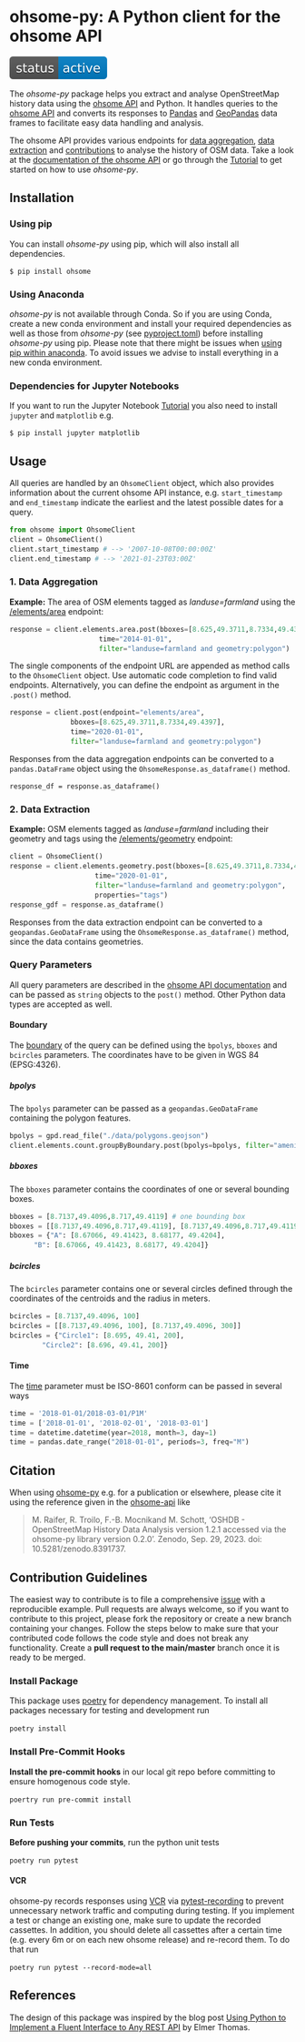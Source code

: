 # ohsome-py: A Python client for the ohsome API

[![status: active](https://github.com/GIScience/badges/raw/master/status/active.svg)](https://github.com/GIScience/badges#active)

The *ohsome-py* package helps you extract and analyse OpenStreetMap history data using the [ohsome API](https://docs.ohsome.org/ohsome-api/v1/) and Python. It handles queries to the [ohsome API](https://docs.ohsome.org/ohsome-api/v1/) and converts its responses to [Pandas](https://pandas.pydata.org/) and [GeoPandas](https://geopandas.org/) data frames to facilitate easy data handling and analysis.

The ohsome API provides various endpoints for [data aggregation](https://api.ohsome.org/v1/swagger-ui.html?urls.primaryName=Data%20Aggregation), [data extraction](https://api.ohsome.org/v1/swagger-ui.html?urls.primaryName=dataExtraction) and [contributions](https://api.ohsome.org/v1/swagger-ui.html?urls.primaryName=Contributions) to analyse the history of OSM data. Take a look at the [documentation of the ohsome API](https://docs.ohsome.org/ohsome-api/stable) or go through the [Tutorial](https://github.com/GIScience/ohsome-py/blob/master/notebooks/Tutorial.ipynb) to get started on how to use *ohsome-py*.

## Installation

### Using pip

You can install *ohsome-py* using pip, which will also install all dependencies.

```
$ pip install ohsome
```

### Using Anaconda

*ohsome-py* is not available through Conda. So if you are using Conda, create a new conda environment and install your required dependencies as well as those from *ohsome-py* (see [pyproject.toml](pyproject.toml)) before installing *ohsome-py* using pip. Please note that there might be issues when [using pip within anaconda](https://www.anaconda.com/blog/using-pip-in-a-conda-environment). To avoid issues we advise to install everything in a new conda environment.

### Dependencies for Jupyter Notebooks

If you want to run the Jupyter Notebook [Tutorial](https://github.com/GIScience/ohsome-py/blob/master/notebooks/Tutorial.ipynb) you also need to install `jupyter` and `matplotlib` e.g.

```
$ pip install jupyter matplotlib
```

## Usage

All queries are handled by an `OhsomeClient` object, which also provides information about the current ohsome API instance, e.g. `start_timestamp` and `end_timestamp` indicate the earliest and the latest possible dates for a query.

``` python
from ohsome import OhsomeClient
client = OhsomeClient()
client.start_timestamp # --> '2007-10-08T00:00:00Z'
client.end_timestamp # --> '2021-01-23T03:00Z'
```

### 1. Data Aggregation

**Example:** The area of OSM elements tagged as _landuse=farmland_ using the [/elements/area](https://api.ohsome.org/v1/swagger-ui.html?urls.primaryName=Data%20Aggregation#/Elements%20Area/area_1) endpoint:

``` python
response = client.elements.area.post(bboxes=[8.625,49.3711,8.7334,49.4397],
				      time="2014-01-01",
				      filter="landuse=farmland and geometry:polygon")
```

The single components of the endpoint URL are appended as method calls to the `OhsomeClient` object. Use automatic code completion to find valid endpoints. Alternatively, you can define the endpoint as argument in the `.post()` method.

``` python
response = client.post(endpoint="elements/area",
		       bboxes=[8.625,49.3711,8.7334,49.4397],
		       time="2020-01-01",
		       filter="landuse=farmland and geometry:polygon")
```

Responses from the data aggregation endpoints can be converted to a `pandas.DataFrame` object using the `OhsomeResponse.as_dataframe()` method.

```
response_df = response.as_dataframe()
```

### 2. Data Extraction

**Example:** OSM elements tagged as _landuse=farmland_ including their geometry and tags using the [/elements/geometry](https://api.ohsome.org/v1/swagger-ui.html?urls.primaryName=Data%20Extraction#/Data%20Extraction/elementsGeometry_1) endpoint:

``` python
client = OhsomeClient()
response = client.elements.geometry.post(bboxes=[8.625,49.3711,8.7334,49.4397],
					 time="2020-01-01",
					 filter="landuse=farmland and geometry:polygon",
					 properties="tags")
response_gdf = response.as_dataframe()
```

Responses from the data extraction endpoint can be converted to a `geopandas.GeoDataFrame`  using the `OhsomeResponse.as_dataframe()` method, since the data contains geometries.

### Query Parameters

All query parameters are described in the [ohsome API documentation](https://docs.ohsome.org/ohsome-api/stable) and can be passed as `string` objects to the `post()` method. Other Python data types are accepted as well.

#### Boundary

The [boundary](https://docs.ohsome.org/ohsome-api/stable/boundaries.html) of the query can be defined using the `bpolys`, `bboxes` and `bcircles` parameters. The coordinates have to be given in WGS 84 (EPSG:4326).

##### bpolys

The `bpolys` parameter can be passed as a `geopandas.GeoDataFrame` containing the polygon features.

``` python
bpolys = gpd.read_file("./data/polygons.geojson")
client.elements.count.groupByBoundary.post(bpolys=bpolys, filter="amenity=restaurant")
```

##### bboxes

The `bboxes` parameter contains the coordinates of one or several bounding boxes.

``` python
bboxes = [8.7137,49.4096,8.717,49.4119] # one bounding box
bboxes = [[8.7137,49.4096,8.717,49.4119], [8.7137,49.4096,8.717,49.4119]]
bboxes = {"A": [8.67066, 49.41423, 8.68177, 49.4204],
	  "B": [8.67066, 49.41423, 8.68177, 49.4204]}
```

##### bcircles

The `bcircles` parameter contains one or several circles defined through the coordinates of the centroids and the radius in meters.

```python
bcircles = [8.7137,49.4096, 100]
bcircles = [[8.7137,49.4096, 100], [8.7137,49.4096, 300]]
bcircles = {"Circle1": [8.695, 49.41, 200],
	    "Circle2": [8.696, 49.41, 200]}
```

#### Time

The [time](https://docs.ohsome.org/ohsome-api/stable/time.html) parameter must be ISO-8601 conform can be passed in several ways

```python
time = '2018-01-01/2018-03-01/P1M'
time = ['2018-01-01', '2018-02-01', '2018-03-01']
time = datetime.datetime(year=2018, month=3, day=1)
time = pandas.date_range("2018-01-01", periods=3, freq="M")
```
## Citation

When using [ohsome-py](https://github.com/GIScience/ohsome-py) e.g. for a publication or elsewhere, please cite it using the reference given in the [ohsome-api](https://github.com/GIScience/ohsome-api/blob/master/README.md#how-to-cite) like

> M. Raifer, R. Troilo, F.-B. Mocnikand M. Schott, ‘OSHDB - OpenStreetMap History Data Analysis version 1.2.1 accessed via the ohsome-py library version 0.2.0’. Zenodo, Sep. 29, 2023. doi: 10.5281/zenodo.8391737.

## Contribution Guidelines

The easiest way to contribute is to file a comprehensive [issue](https://github.com/GIScience/ohsome-py/issues) with a reproducible example. Pull requests are always welcome, so if you want to contribute to this project, please fork the repository or create a new branch containing your changes. Follow the steps below to make sure that your contributed code follows the code style and does not break any functionality. Create a **pull request to the main/master** branch once it is ready to be merged.

### Install Package

This package uses [poetry](https://python-poetry.org/) for dependency management. To install all packages necessary for testing and development run

`poetry install`

### Install Pre-Commit Hooks

**Install the pre-commit hooks** in our local git repo before committing to ensure homogenous code style.

`poertry run pre-commit install`

### Run Tests

**Before pushing your commits**, run the python unit tests

`poetry run pytest`

#### VCR

ohsome-py records responses using [VCR](https://vcrpy.readthedocs.io/en/latest/) via [pytest-recording](https://github.com/kiwicom/pytest-recording) to prevent unnecessary network traffic and computing during testing. If you implement a test or change an existing one, make sure to update the recorded cassettes. In addition, you should delete all cassettes after a certain time (e.g. every 6m or on each new ohsome release) and re-record them. To do that run

`poetry run pytest --record-mode=all`

## References

The design of this package was inspired by the blog post [Using Python to Implement a Fluent Interface to Any REST API](https://sendgrid.com/blog/using-python-to-implement-a-fluent-interface-to-any-rest-api/) by Elmer Thomas.
